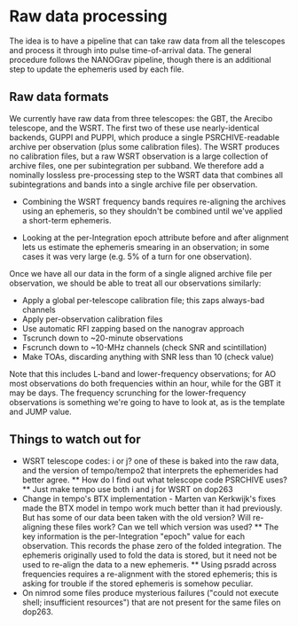 Raw data processing
===================

The idea is to have a pipeline that can take raw data from all the telescopes and process it through into pulse time-of-arrival data. The general procedure follows the NANOGrav pipeline, though there is an additional step to update the ephemeris used by each file.

Raw data formats
----------------

We currently have raw data from three telescopes: the GBT, the Arecibo telescope, and the WSRT. The first two of these use nearly-identical backends, GUPPI and PUPPI, which produce a single PSRCHIVE-readable archive per observation (plus some calibration files). The WSRT produces no calibration files, but a raw WSRT observation is a large collection of archive files, one per subintegration per subband. We therefore add a nominally lossless pre-processing step to the WSRT data that combines all subintegrations and bands into a single archive file per observation.

* Combining the WSRT frequency bands requires re-aligning the archives using an ephemeris, so they shouldn't be combined until we've applied a short-term ephemeris.

* Looking at the per-Integration epoch attribute before and after alignment lets us estimate the ephemeris smearing in an observation; in some cases it was very large (e.g. 5% of a turn for one observation).

Once we have all our data in the form of a single aligned archive file per observation, we should be able to treat all our observations similarly:

* Apply a global per-telescope calibration file; this zaps always-bad channels
* Apply per-observation calibration files
* Use automatic RFI zapping based on the nanograv approach
* Tscrunch down to ~20-minute observations
* Fscrunch down to ~10-MHz channels (check SNR and scintillation)
* Make TOAs, discarding anything with SNR less than 10 (check value)

Note that this includes L-band and lower-frequency observations; for AO most observations do both frequencies within an hour, while for the GBT it may be days. The frequency scrunching for the lower-frequency observations is something we're going to have to look at, as is the template and JUMP value.


Things to watch out for
-----------------------

* WSRT telescope codes: i or j? one of these is baked into the raw data, and the version of tempo/tempo2 that interprets the ephemerides had better agree.
** How do I find out what telescope code PSRCHIVE uses?
** Just make tempo use both i and j for WSRT on dop263
* Change in tempo's BTX implementation - Marten van Kerkwijk's fixes made the BTX model in tempo work much better than it had previously. But has some of our data been taken with the old version? Will re-aligning these files work? Can we tell which version was used?
** The key information is the per-Integration "epoch" value for each observation. This records the phase zero of the folded integration. The ephemeris originally used to fold the data is stored, but it need not be used to re-align the data to a new ephemeris.
** Using psradd across frequencies requires a re-alignment with the stored ephemeris; this is asking for trouble if the stored ephemeris is somehow peculiar.
* On nimrod some files produce mysterious failures ("could not execute shell; insufficient resources") that are not present for the same files on dop263.